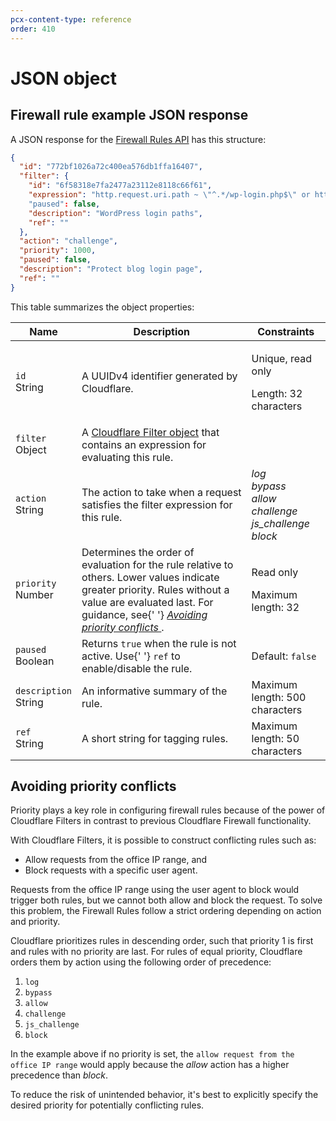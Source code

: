 ```yaml
---
pcx-content-type: reference
order: 410
---
```


# JSON object

## Firewall rule example JSON response

A JSON response for the [Firewall Rules API](https://api.cloudflare.com/#firewall-rules-properties) has this structure:

```json
{
  "id": "772bf1026a72c400ea576db1ffa16407",
  "filter": {
    "id": "6f58318e7fa2477a23112e8118c66f61",
    "expression": "http.request.uri.path ~ \"^.*/wp-login.php$\" or http.request.uri.path ~ \"^.*/xmlrpc.php$\""
    "paused": false,
    "description": "WordPress login paths",
    "ref": ""
  },
  "action": "challenge",
  "priority": 1000,
  "paused": false,
  "description": "Protect blog login page",
  "ref": ""
}
```

This table summarizes the object properties:

<TableWrap style="width:100%">
  <table style="width: 100%;">
    <thead>
      <tr>
        <th>Name</th>
        <th>Description</th>
        <th>Constraints</th>
      </tr>
    </thead>
    <tbody>
      <tr>
        <td>
          <code>id</code>
          <br />
          <Type>String</Type>
        </td>
        <td>A UUIDv4 identifier generated by Cloudflare.</td>
        <td>
          <p>Unique, read only</p>
          <p>Length: 32 characters</p>
        </td>
      </tr>
      <tr>
        <td>
          <code>filter</code>
          <br />
          <Type>Object</Type>
        </td>
        <td>
          A <a href="/api/cf-filters/json-object">Cloudflare Filter object</a> that contains an
          expression for evaluating this rule.
        </td>
        <td></td>
      </tr>
      <tr>
        <td>
          <code>action</code>
          <br />
          <Type>String</Type>
        </td>
        <td>The action to take when a request satisfies the filter expression for this rule.</td>
        <td>
          <em>
            log
            <br />
            bypass
            <br />
            allow
            <br />
            challenge
            <br />
            js_challenge
            <br />
            block
            <br />
          </em>
        </td>
      </tr>
      <tr>
        <td>
          <code>priority</code>
          <br />
          <Type>Number</Type>
        </td>
        <td>
          Determines the order of evaluation for the rule relative to others. Lower values indicate
          greater priority. Rules without a value are evaluated last. For guidance, see{' '}
          <a href="#avoiding-priority-conflicts">
            <em>Avoiding priority conflicts</em>
          </a>
          .
        </td>
        <td>
          <p>Read only</p>
          <p>Maximum length: 32</p>
        </td>
      </tr>
      <tr>
        <td>
          <code>paused</code>
          <br />
          <Type>Boolean</Type>
        </td>
        <td>
          Returns <code class="InlineCode">true</code> when the rule is not active. Use{' '}
          <code>ref</code> to enable/disable the rule.
        </td>
        <td>
          Default: <code class="InlineCode">false</code>
        </td>
      </tr>
      <tr>
        <td>
          <code>description</code>
          <br />
          <Type>String</Type>
        </td>
        <td>An informative summary of the rule.</td>
        <td>Maximum length: 500 characters</td>
      </tr>
      <tr>
        <td>
          <code>ref</code>
          <br />
          <Type>String</Type>
        </td>
        <td>A short string for tagging rules.</td>
        <td>Maximum length: 50 characters</td>
      </tr>
    </tbody>
  </table>
</TableWrap>

## Avoiding priority conflicts

Priority plays a key role in configuring firewall rules because of the power of Cloudflare Filters in contrast to previous Cloudflare Firewall functionality.

With Cloudflare Filters, it is possible to construct conflicting rules such as:

- Allow requests from the office IP range, and
- Block requests with a specific user agent.

Requests from the office IP range using the user agent to block would trigger both rules, but we cannot both allow and block the request. To solve this problem, the Firewall Rules follow a strict ordering depending on action and priority.

Cloudflare prioritizes rules in descending order, such that priority 1 is first and rules with no priority are last. For rules of equal priority, Cloudflare orders them by action using the following order of precedence:

1. `log`
1. `bypass`
1. `allow`
1. `challenge`
1. `js_challenge`
1. `block`

In the example above if no priority is set, the `allow request from the office IP range` would apply because the _allow_ action has a higher precedence than _block_.

To reduce the risk of unintended behavior, it's best to explicitly specify the desired priority for potentially conflicting rules.
